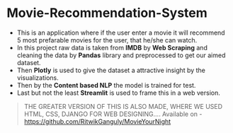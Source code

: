# Movie-Recommendation-System
- This is an application where if the user enter a movie it will recommend 5 most prefarable movies for the user, that he/she can watch.
- In this project raw data is taken from **IMDB** by **Web Scraping** and cleaning the data by **Pandas** library and preprocessed to get our aimed dataset.
- Then **Plotly** is used to give the dataset a attractive insight by the visualizations.
- Then by the **Content based NLP** the model is trained for test.
- Last but not the least **Streamlit** is used to frame this in a web version.

> THE GREATER VERSION OF THIS IS ALSO MADE, WHERE WE USED HTML, CSS, DJANGO FOR WEB DESIGNING....
Available on - https://github.com/RitwikGanguly/MovieYourNight
